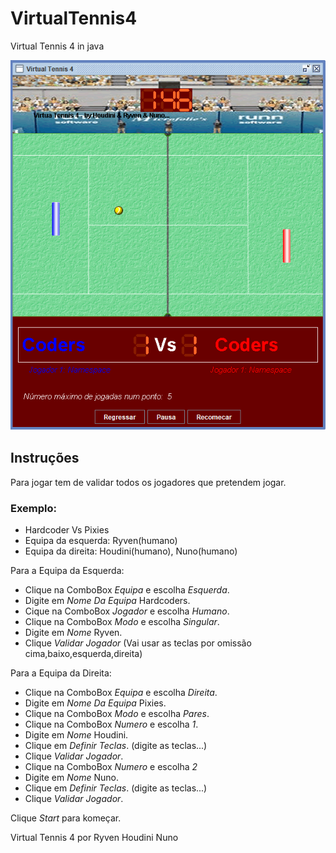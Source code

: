 # VirtualTennis4
Virtual Tennis 4 in java

![Image of Yaktocat](https://raw.githubusercontent.com/RuiVarela/VirtualTennis4/master/preview.png)


## Instruções
Para jogar tem de validar todos os jogadores que pretendem jogar.

### Exemplo:
* Hardcoder Vs Pixies
* Equipa da esquerda: Ryven(humano)
* Equipa da direita: Houdini(humano), Nuno(humano)

Para a Equipa da Esquerda:
- Clique na ComboBox *Equipa* e escolha *Esquerda*.
- Digite em *Nome Da Equipa* Hardcoders.
- Cique na ComboBox *Jogador* e escolha *Humano*.
- Clique na ComboBox *Modo* e escolha *Singular*.
- Digite em *Nome* Ryven.
- Clique *Validar Jogador* (Vai usar as teclas por omissão cima,baixo,esquerda,direita)

Para a Equipa da Direita:
- Clique na ComboBox *Equipa* e escolha *Direita*.
- Digite em *Nome Da Equipa* Pixies.
- Clique na ComboBox *Modo* e escolha *Pares*.
- Clique na ComboBox *Numero* e escolha *1*.
- Digite em *Nome* Houdini.
- Clique em *Definir Teclas*. (digite as teclas...)
- Clique *Validar Jogador*.
- Clique na ComboBox *Numero* e escolha *2*
- Digite em *Nome* Nuno.
- Clique em *Definir Teclas*. (digite as teclas...)
- Clique *Validar Jogador*.

Clique *Start* para komeçar.

Virtual Tennis 4 por
Ryven
Houdini
Nuno
